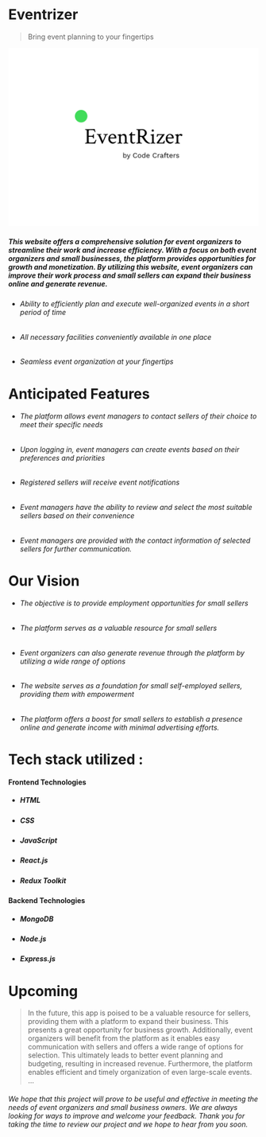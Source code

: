 # Eventrizer
> Bring event planning to your fingertips

![Image description](https://github.com/Mahavir-2003/Eventrizer-Code-Crafters-/blob/main/Cover%20Page.jpg)


##### This website offers a comprehensive solution for event organizers to streamline their work and increase efficiency. With a focus on both event organizers and small businesses, the platform provides opportunities for growth and monetization. By utilizing this website, event organizers can improve their work process and small sellers can expand their business online and generate revenue. 

- ###### Ability to efficiently plan and execute well-organized events in a short period of time
- ###### All necessary facilities conveniently available in one place
- ###### Seamless event organization at your fingertips

# Anticipated Features

- ###### The platform allows event managers to contact sellers of their choice to meet their specific needs
- ###### Upon logging in, event managers can create events based on their preferences and priorities
- ###### Registered sellers will receive event notifications
- ###### Event managers have the ability to review and select the most suitable sellers based on their convenience
- ###### Event managers are provided with the contact information of selected sellers for further communication.

# Our Vision
- ###### The objective is to provide employment opportunities for small sellers
- ###### The platform serves as a valuable resource for small sellers
- ###### Event organizers can also generate revenue through the platform by utilizing a wide range of options
- ###### The website serves as a foundation for small self-employed sellers, providing them with empowerment
- ###### The platform offers a boost for small sellers to establish a presence online and generate income with minimal advertising efforts.


# Tech stack utilized :

#### Frontend Technologies
- ##### HTML
- ##### CSS
- ##### JavaScript   
- ##### React.js
- ##### Redux Toolkit

#### Backend Technologies

- ##### MongoDB
- ##### Node.js
- ##### Express.js   

 

# Upcoming
> In the future, this app is poised to be a valuable resource for sellers, providing them with a platform to expand their business. This presents a great opportunity for business growth. Additionally, event organizers will benefit from the platform as it enables easy communication with sellers and offers a wide range of options for selection. This ultimately leads to better event planning and budgeting, resulting in increased revenue. Furthermore, the platform enables efficient and timely organization of even large-scale events.
...
###### We hope that this project will prove to be useful and effective in meeting the needs of event organizers and small business owners. We are always looking for ways to improve and welcome your feedback. Thank you for taking the time to review our project and we hope to hear from you soon.
